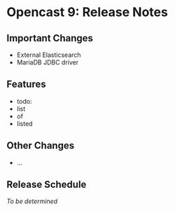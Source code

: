 Opencast 9: Release Notes
=========================

Important Changes
-----------------

- External Elasticsearch
- MariaDB JDBC driver


Features
--------

- todo:
- list
- of
- listed


Other Changes
-------------

- …


Release Schedule
----------------

*To be determined*
